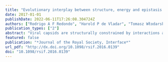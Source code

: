 ```yaml
---
title: "Evolutionary interplay between structure, energy and epistasis in the coat protein of the ϕX174 phage family."
date: 2017-01-01
publishDate: 2022-06-11T17:26:08.304724Z
authors: ["Rodrigo A F Redondo", "Harold P de Vladar", "Tomasz Włodarski", "Jonathan P Bollback"]
publication_types: ["2"]
abstract: "Viral capsids are structurally constrained by interactions among the amino acids (AAs) of their constituent proteins. Therefore, epistasis is expected to evolve among physically interacting sites and to influence the rates of substitution. To study the evolution of epistasis, we focused on the major structural protein of the ϕX174 phage family by first reconstructing the ancestral protein sequences of 18 species using a Bayesian statistical framework. The inferred ancestral reconstruction differed at eight AAs, for a total of 256 possible ancestral haplotypes. For each ancestral haplotype and the extant species, we estimated, in silico, the distribution of free energies and epistasis of the capsid structure. We found that free energy has not significantly increased but epistasis has. We decomposed epistasis up to fifth order and found that higher-order epistasis sometimes compensates pairwise interactions making the free energy seem additive. The dN/dS ratio is low, suggesting strong purifying selection, and that structure is under stabilizing selection. We synthesized phages carrying ancestral haplotypes of the coat protein gene and measured their fitness experimentally. Our findings indicate that stabilizing mutations can have higher fitness, and that fitness optima do not necessarily coincide with energy minima. o̧pyright 2017 The Authors."
featured: false
publication: "*Journal of the Royal Society, Interface*"
url_pdf: "http://dx.doi.org/10.1098/rsif.2016.0139"
doi: "10.1098/rsif.2016.0139"
---
```


